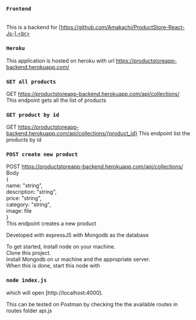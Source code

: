 ### `Frontend`
<br>This is a backend for [https://github.com/Amakachi/ProductStore-React-Js-].<br>

### `Heroku`
This application is hosted on heroku with url https://productstoreapp-backend.herokuapp.com/

### `GET all products`
GET https://productstoreapp-backend.herokuapp.com/api/collections/
<br> This endpoint gets all the list of products <br>

### `GET product by id`
GET https://productstoreapp-backend.herokuapp.com/api/collections/{product_id}
This endpoint list the products by id<br>

### `POST create new product`
POST https://productstoreapp-backend.herokuapp.com/api/collections/
<br>
Body<br>
{<br>
name: "string", <br>
description: "string", <br>
price: "string", <br>
category: "string", <br>
image: file<br>
}<br>
This endpoint creates a new product <br>

Developed with expressJS with Mongodb as the database<br>

To get started, install node on your machine.<br>
Clone this project.<br>
Install Mongodb on ur machine and the appropriate server.<br>
When this is done, start this node with
### `node index.js`
which will open [http://localhost:4000].<br>

This can be tested on Postman by checking the
the available routes in routes folder api.js<br>

